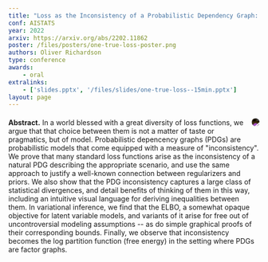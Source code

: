 ```yaml
---
title: "Loss as the Inconsistency of a Probabilistic Dependency Graph: Choose Your Model, not Your Loss Function"
conf: AISTATS
year: 2022
arxiv: https://arxiv.org/abs/2202.11862
poster: /files/posters/one-true-loss-poster.png
authors: Oliver Richardson
type: conference
awards:
    - oral
extralinks:
    - ['slides.pptx', '/files/slides/one-true-loss--15min.pptx']
layout: page
---
```

<div style="margin-top:20px;"> <!--max-width:80ch;-->
<img style="float:right;margin-left:15px;margin-bottom:5px;border-radius:20px;filter:invert(1);" 
    src="{{ site.baseurl }}/files/posters/one-true-loss-thumb4.png"/>
<b>Abstract.</b>
In a world blessed with a great diversity of loss functions, we argue that that choice between them is not a matter of taste or pragmatics, but of model. Probabilistic depencency graphs (PDGs) are probabilistic models that come equipped with a measure of "inconsistency". We prove that many standard loss functions arise as the inconsistency of a natural PDG describing the appropriate scenario, and use the same approach to justify a well-known connection between regularizers and priors. We also show that the PDG inconsistency captures a large class of statistical divergences, and detail benefits of thinking of them in this way, including an intuitive visual language for deriving inequalities between them. In variational inference, we find that the ELBO, a somewhat opaque objective for latent variable models, and variants of it arise for free out of uncontroversial modeling assumptions -- as do simple graphical proofs of their corresponding bounds. Finally, we observe that inconsistency becomes the log partition function (free energy) in the setting where PDGs are factor graphs.
</div>